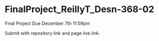 # FinalProject_ReillyT_Desn-368-02
Final Project Due December 7th 11:59pm

Submit with repository link and page live link.
